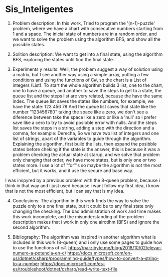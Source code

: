 # Sis_Inteligentes
1. Problem description: In this work, Tried to program the '(n-1)-puzzle' problem, where we have a chart with consecutive numbers starting from 1 and a space. The inicial state of numbers are in a random order, and we want to solve the problem using the algorithm BFS, and show all the possible states.

2. Solition description: We want to get into a final state, using the algorithm BFS, exploring the states until find the final state.

3. Experiments y results: Well, the problem suggest a way of solution using a matrix, but I see another way using a simple array, putting a few conditions and using the functions of C#, so the chart is a List of integers (List<int>).
To start the whole algorithm builds 3 list, one to the chart, one to have a queue, and another to save the steps to get to a state, the queue list and the steps list are very related, because the have the same index.
The queue list saves the states like numbers, for example, we have the state:
123
456
78
And the queue list saves that state like the number "123456780" taking the space like a zero, we don't see a diference between take the space like a zero or like a 'null' so i prefer save like a cero to try to avoid posibble error with nulls.
And the steps list saves the steps in a string, adding a step with the direction and a comma, for example: Derecha, 
So we have two list of integers and one list of strings, apart of the variables to guide through the algorithm.
Explaining the algorithm, first build the lists, then expand the posibble states before cheking if the state is the answer, this is because it was a problem checking the actual state at starup, and we solve that problem only changing that order, we have more states, but is only one or two states more.
I use a lot of "for"'s so maybe the algorithm is not the most efficient, but it works, and it use the secure and base way.

I was inspyred by a previous problem with the 8-queen problem, because i think in that way and i just used because i want follow my first idea, i know that is not the most efficient, but i can say that is my idea.

4. Conclusions: The algorithm in this work finds the way to solve the puzzle only to a one final state, but it could be to any final state only changing the checking. 
The bad administration of work and time makes this work incomplete, and the misunderstanding of the problem description makes that i work in only one alrotihm (BFS) and ignore the second algorithm.

5. Bibliography: The algorithm was inspired in another algorithm what is included in this work (8-queen) and i only use some pages to guide how to use the functions of c#.
https://parzibyte.me/blog/2018/10/02/elevar-numero-a-potencia-en-c/
https://docs.microsoft.com/en-us/dotnet/csharp/programming-guide/types/how-to-convert-a-string-to-a-number
https://docs.microsoft.com/es-es/troubleshoot/dotnet/csharp/read-write-text-file 
